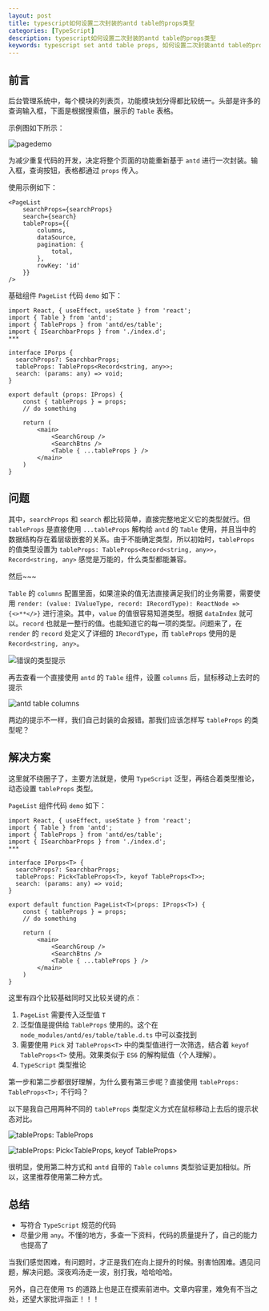 ```yaml
---
layout: post
title: typescript如何设置二次封装的antd table的props类型
categories: [TypeScript]
description: typescript如何设置二次封装的antd table的props类型
keywords: typescript set antd table props, 如何设置二次封装antd table的props, 设置antd table的props类型
---
```


## 前言

后台管理系统中，每个模块的列表页，功能模块划分得都比较统一。头部是许多的查询输入框，下面是根据搜索值，展示的 `Table` 表格。

示例图如下所示：

![pagedemo](https://gitee.com/xiangming25/picture/raw/master/2021-6-17/1623911551191-pagedemo.png)

为减少重复代码的开发，决定将整个页面的功能重新基于 `antd` 进行一次封装。输入框，查询按钮，表格都通过 `props` 传入。

使用示例如下：

```tsx
<PageList
    searchProps={searchProps}
    search={search}
    tableProps={{
        columns,
        dataSource,
        pagination: {
            total,
        },
        rowKey: 'id'
    }}
/>
```

基础组件 `PageList` 代码 `demo` 如下：

```tsx
import React, { useEffect, useState } from 'react';
import { Table } from 'antd';
import { TableProps } from 'antd/es/table';
import { ISearchbarProps } from './index.d';
***

interface IPorps {
  searchProps?: SearchbarProps;
  tableProps: TableProps<Record<string, any>>;
  search: (params: any) => void;
}

export default (props: IProps) {
    const { tableProps } = props;
    // do something
    
    return (
        <main>
            <SearchGroup />
            <SearchBtns />
            <Table { ...tableProps } />
        </main>
    )
}
```

## 问题

其中，`searchProps` 和 `search` 都比较简单，直接完整地定义它的类型就行。但 `tableProps` 是直接使用 `...tableProps` 解构给 `antd` 的 `Table` 使用，并且当中的数据结构存在着层级嵌套的关系。由于不能确定类型，所以初始时，`tableProps` 的值类型设置为 `tableProps: TableProps<Record<string, any>>`，`Record<string, any>` 感觉是万能的，什么类型都能兼容。

然后~~~

`Table` 的 `columns` 配置里面，如果渲染的值无法直接满足我们的业务需要，需要使用 `render: (value: IValueType, record: IRecordType): ReactNode => {<>**</>}` 进行渲染。其中，`value` 的值很容易知道类型。根据 `dataIndex` 就可以。`record` 也就是一整行的值。也能知道它的每一项的类型。问题来了，在 `render` 的 `record` 处定义了详细的 `IRecordType`，而 `tableProps` 使用的是 `Record<string, any>`。

![错误的类型提示](https://gitee.com/xiangming25/picture/raw/master/2021-6-17/1623938216782-columns-error.png)

再去查看一个直接使用 `antd` 的 `Table` 组件，设置 `columns` 后，鼠标移动上去时的提示

![antd table columns](https://gitee.com/xiangming25/picture/raw/master/2021-6-17/1623938389690-antd-table-columns.png)

两边的提示不一样，我们自己封装的会报错。那我们应该怎样写 `tableProps` 的类型呢？

## 解决方案

这里就不绕圈子了，主要方法就是，使用 `TypeScript` 泛型，再结合着类型推论，动态设置 `tableProps` 类型。

`PageList` 组件代码 `demo` 如下：

```tsx
import React, { useEffect, useState } from 'react';
import { Table } from 'antd';
import { TableProps } from 'antd/es/table';
import { ISearchbarProps } from './index.d';
***

interface IPorps<T> {
  searchProps?: SearchbarProps;
  tableProps: Pick<TableProps<T>, keyof TableProps<T>>;
  search: (params: any) => void;
}

export default function PageList<T>(props: IProps<T>) {
    const { tableProps } = props;
    // do something
    
    return (
        <main>
            <SearchGroup />
            <SearchBtns />
            <Table { ...tableProps } />
        </main>
    )
}
```

这里有四个比较基础同时又比较关键的点：

1. `PageList` 需要传入泛型值 `T`
2. 泛型值是提供给 `TableProps` 使用的。这个在 `node_modules/antd/es/table/table.d.ts` 中可以查找到
3. 需要使用 `Pick` 对 `TableProps<T>` 中的类型值进行一次筛选，结合着 `keyof TableProps<T>` 使用。效果类似于 `ES6` 的解构赋值（个人理解）。
4. `TypeScript` 类型推论

第一步和第二步都很好理解，为什么要有第三步呢？直接使用 `tableProps: TableProps<T>;` 不行吗？

以下是我自己用两种不同的 `tableProps` 类型定义方式在鼠标移动上去后的提示状态对比。

![tableProps: TableProps<T>](https://gitee.com/xiangming25/picture/raw/master/2021-6-17/1623938924291-page-list-table-column0.png)

![tableProps: Pick<TableProps<T>, keyof TableProps<T>>](https://gitee.com/xiangming25/picture/raw/master/2021-6-17/1623938924287-page-list-table-column.png)

很明显，使用第二种方式和 `antd` 自带的 `Table` `columns` 类型验证更加相似。所以，这里推荐使用第二种方式。

## 总结

- 写符合 `TypeScript` 规范的代码
- 尽量少用 `any`。不懂的地方，多查一下资料，代码的质量提升了，自己的能力也提高了

当我们感觉困难，有问题时，才正是我们在向上提升的时候。别害怕困难。遇见问题，解决问题。深夜鸡汤走一波，别打我，哈哈哈哈。

另外，自己在使用 `TS` 的道路上也是正在摸索前进中。文章内容里，难免有不当之处，还望大家批评指正！！！